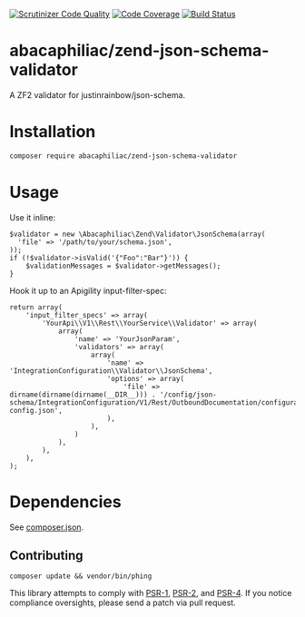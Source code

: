[![Scrutinizer Code Quality](https://scrutinizer-ci.com/g/abacaphiliac/zend-json-schema-validator/badges/quality-score.png?b=master)](https://scrutinizer-ci.com/g/abacaphiliac/zend-json-schema-validator/?branch=master)
[![Code Coverage](https://scrutinizer-ci.com/g/abacaphiliac/zend-json-schema-validator/badges/coverage.png?b=master)](https://scrutinizer-ci.com/g/abacaphiliac/zend-json-schema-validator/?branch=master)
[![Build Status](https://travis-ci.org/abacaphiliac/zend-json-schema-validator.svg?branch=master)](https://travis-ci.org/abacaphiliac/zend-json-schema-validator)

# abacaphiliac/zend-json-schema-validator
A ZF2 validator for justinrainbow/json-schema.

# Installation
```bash
composer require abacaphiliac/zend-json-schema-validator
```

# Usage
Use it inline:
```
$validator = new \Abacaphiliac\Zend\Validator\JsonSchema(array(
  'file' => '/path/to/your/schema.json',
));
if (!$validator->isValid('{"Foo":"Bar"}')) {
    $validationMessages = $validator->getMessages();
}
```

Hook it up to an Apigility input-filter-spec:
```
return array(
    'input_filter_specs' => array(
        'YourApi\\V1\\Rest\\YourService\\Validator' => array(
            array(
                'name' => 'YourJsonParam',
                'validators' => array(
                    array(
                        'name' => 'IntegrationConfiguration\\Validator\\JsonSchema',
                        'options' => array(
                            'file' => dirname(dirname(dirname(__DIR__))) . '/config/json-schema/IntegrationConfiguration/V1/Rest/OutboundDocumentation/configurations-config.json',
                        ),
                    ),
                )
            ),
        ),
    ),
);
```

# Dependencies
See [composer.json](composer.json).

## Contributing
```
composer update && vendor/bin/phing
```

This library attempts to comply with [PSR-1][], [PSR-2][], and [PSR-4][]. If
you notice compliance oversights, please send a patch via pull request.

[PSR-1]: https://github.com/php-fig/fig-standards/blob/master/accepted/PSR-1-basic-coding-standard.md
[PSR-2]: https://github.com/php-fig/fig-standards/blob/master/accepted/PSR-2-coding-style-guide.md
[PSR-4]: https://github.com/php-fig/fig-standards/blob/master/accepted/PSR-4-autoloader.md
